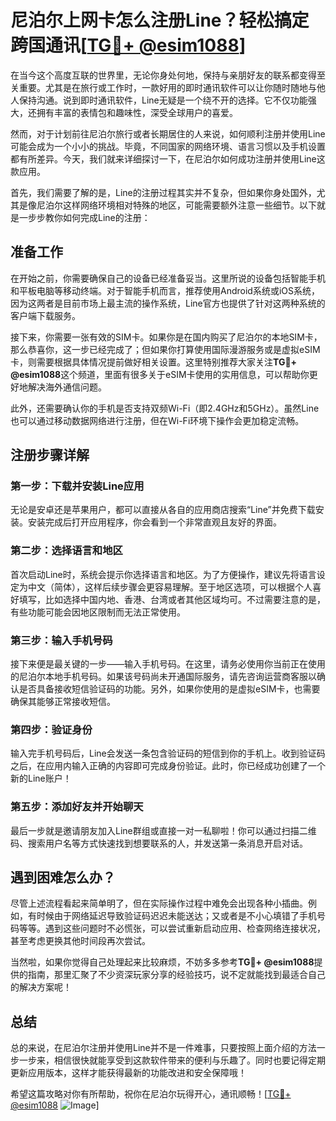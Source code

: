# 尼泊尔上网卡怎么注册Line？轻松搞定跨国通讯[[TG💪+ @esim1088](https://t.me/s/esim1088)]

在当今这个高度互联的世界里，无论你身处何地，保持与亲朋好友的联系都变得至关重要。尤其是在旅行或工作时，一款好用的即时通讯软件可以让你随时随地与他人保持沟通。说到即时通讯软件，Line无疑是一个绕不开的选择。它不仅功能强大，还拥有丰富的表情包和趣味性，深受全球用户的喜爱。

然而，对于计划前往尼泊尔旅行或者长期居住的人来说，如何顺利注册并使用Line可能会成为一个小小的挑战。毕竟，不同国家的网络环境、语言习惯以及手机设置都有所差异。今天，我们就来详细探讨一下，在尼泊尔如何成功注册并使用Line这款应用。

首先，我们需要了解的是，Line的注册过程其实并不复杂，但如果你身处国外，尤其是像尼泊尔这样网络环境相对特殊的地区，可能需要额外注意一些细节。以下就是一步步教你如何完成Line的注册：

## 准备工作

在开始之前，你需要确保自己的设备已经准备妥当。这里所说的设备包括智能手机和平板电脑等移动终端。对于智能手机而言，推荐使用Android系统或iOS系统，因为这两者是目前市场上最主流的操作系统，Line官方也提供了针对这两种系统的客户端下载服务。

接下来，你需要一张有效的SIM卡。如果你是在国内购买了尼泊尔的本地SIM卡，那么恭喜你，这一步已经完成了；但如果你打算使用国际漫游服务或是虚拟eSIM卡，则需要根据具体情况提前做好相关设置。这里特别推荐大家关注**TG💪+ @esim1088**这个频道，里面有很多关于eSIM卡使用的实用信息，可以帮助你更好地解决海外通信问题。

此外，还需要确认你的手机是否支持双频Wi-Fi（即2.4GHz和5GHz）。虽然Line也可以通过移动数据网络进行注册，但在Wi-Fi环境下操作会更加稳定流畅。

## 注册步骤详解

### 第一步：下载并安装Line应用

无论是安卓还是苹果用户，都可以直接从各自的应用商店搜索“Line”并免费下载安装。安装完成后打开应用程序，你会看到一个非常直观且友好的界面。

### 第二步：选择语言和地区

首次启动Line时，系统会提示你选择语言和地区。为了方便操作，建议先将语言设定为中文（简体），这样后续步骤会更容易理解。至于地区选项，可以根据个人喜好填写，比如选择中国内地、香港、台湾或者其他区域均可。不过需要注意的是，有些功能可能会因地区限制而无法正常使用。

### 第三步：输入手机号码

接下来便是最关键的一步——输入手机号码。在这里，请务必使用你当前正在使用的尼泊尔本地手机号码。如果该号码尚未开通国际服务，请先咨询运营商客服以确认是否具备接收短信验证码的功能。另外，如果你使用的是虚拟eSIM卡，也需要确保其能够正常接收短信。

### 第四步：验证身份

输入完手机号码后，Line会发送一条包含验证码的短信到你的手机上。收到验证码之后，在应用内输入正确的内容即可完成身份验证。此时，你已经成功创建了一个新的Line账户！

### 第五步：添加好友并开始聊天

最后一步就是邀请朋友加入Line群组或直接一对一私聊啦！你可以通过扫描二维码、搜索用户名等方式快速找到想要联系的人，并发送第一条消息开启对话。

## 遇到困难怎么办？

尽管上述流程看起来简单明了，但在实际操作过程中难免会出现各种小插曲。例如，有时候由于网络延迟导致验证码迟迟未能送达；又或者是不小心填错了手机号码等等。遇到这些问题时不必慌张，可以尝试重新启动应用、检查网络连接状况，甚至考虑更换其他时间段再次尝试。

当然啦，如果你觉得自己处理起来比较麻烦，不妨多多参考**TG💪+ @esim1088**提供的指南，那里汇聚了不少资深玩家分享的经验技巧，说不定就能找到最适合自己的解决方案呢！

## 总结

总的来说，在尼泊尔注册并使用Line并不是一件难事，只要按照上面介绍的方法一步一步来，相信很快就能享受到这款软件带来的便利与乐趣了。同时也要记得定期更新应用版本，这样才能获得最新的功能改进和安全保障哦！

希望这篇攻略对你有所帮助，祝你在尼泊尔玩得开心，通讯顺畅！[[TG💪+ @esim1088](https://t.me/s/esim1088) ![Image](https://i.postimg.cc/4NQfJmqS/Snipaste-2025-05-13-00-14-12.png)]